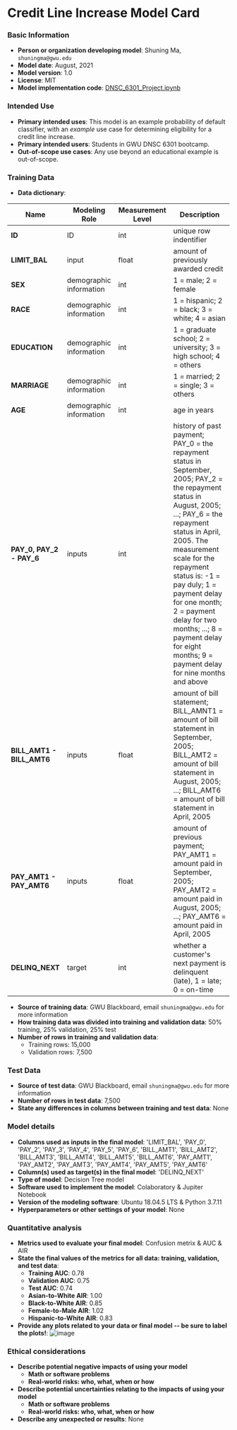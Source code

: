 # Credit Line Increase Model Card

### Basic Information
* __Person or organization developing model__: Shuning Ma, `shuningma@gwu.edu`
* __Model date__: August, 2021
* __Model version__: 1.0
* __License__: MIT
* __Model implementation code__: [DNSC_6301_Project.ipynb](DNSC_6301_Project.ipynb)

### Intended Use
* __Primary intended uses__: This model is an example probability of default classifier, with an *example* use case for determining eligibility for a credit line increase.
* __Primary intended users__: Students in GWU DNSC 6301 bootcamp.
* __Out-of-scope use cases__: Any use beyond an educational example is out-of-scope.

### Training Data
* **Data dictionary**:

| Name | Modeling Role | Measurement Level| Description|
| ---- | ------------- | ---------------- | ---------- |
|**ID**| ID | int | unique row indentifier |
| **LIMIT_BAL** | input | float | amount of previously awarded credit |
| **SEX** | demographic information | int | 1 = male; 2 = female
| **RACE** | demographic information | int | 1 = hispanic; 2 = black; 3 = white; 4 = asian |
| **EDUCATION** | demographic information | int | 1 = graduate school; 2 = university; 3 = high school; 4 = others |
| **MARRIAGE** | demographic information | int | 1 = married; 2 = single; 3 = others |
| **AGE** | demographic information | int | age in years |
| **PAY_0, PAY_2 - PAY_6** | inputs | int | history of past payment; PAY_0 = the repayment status in September, 2005; PAY_2 = the repayment status in August, 2005; ...; PAY_6 = the repayment status in April, 2005. The measurement scale for the repayment status is: -1 = pay duly; 1 = payment delay for one month; 2 = payment delay for two months; ...; 8 = payment delay for eight months; 9 = payment delay for nine months and above |
| **BILL_AMT1 - BILL_AMT6** | inputs | float | amount of bill statement; BILL_AMNT1 = amount of bill statement in September, 2005; BILL_AMT2 = amount of bill statement in August, 2005; ...; BILL_AMT6 = amount of bill statement in April, 2005 |
| **PAY_AMT1 - PAY_AMT6** | inputs | float | amount of previous payment; PAY_AMT1 = amount paid in September, 2005; PAY_AMT2 = amount paid in August, 2005; ...; PAY_AMT6 = amount paid in April, 2005 |
| **DELINQ_NEXT**| target | int | whether a customer's next payment is delinquent (late), 1 = late; 0 = on-time |

* **Source of training data**: GWU Blackboard, email `shuningma@gwu.edu` for more information
* **How training data was divided into training and validation data**: 50% training, 25% validation, 25% test
* **Number of rows in training and validation data**:
  * Training rows: 15,000
  * Validation rows: 7,500

### Test Data
* **Source of test data**: GWU Blackboard, email `shuningma@gwu.edu` for more information
* **Number of rows in test data**: 7,500
* **State any differences in columns between training and test data**: None

### Model details
* **Columns used as inputs in the final model**: 'LIMIT_BAL', 'PAY_0', 'PAY_2', 'PAY_3', 'PAY_4', 'PAY_5', 'PAY_6', 'BILL_AMT1', 'BILL_AMT2', 'BILL_AMT3', 'BILL_AMT4', 'BILL_AMT5', 'BILL_AMT6', 'PAY_AMT1', 'PAY_AMT2', 'PAY_AMT3', 'PAY_AMT4', 'PAY_AMT5', 'PAY_AMT6'
* **Column(s) used as target(s) in the final model**: 'DELINQ_NEXT'
* **Type of model**: Decision Tree model
* **Software used to implement the model**:  Colaboratory & Jupiter Notebook
* **Version of the modeling software**: Ubuntu 18.04.5 LTS & Python 3.7.11
* **Hyperparameters or other settings of your model**: None

### Quantitative analysis
* **Metrics used to evaluate your final model**: Confusion metrix & AUC & AIR
* **State the final values of the metrics for all data: training, validation, and test data**:
  * **Training AUC**: 0.78
  * **Validation AUC**: 0.75
  * **Test AUC**: 0.74
  * **Asian-to-White AIR**: 1.00
  * **Black-to-White AIR**: 0.85
  * **Female-to-Male AIR**: 1.02
  * **Hispanic-to-White AIR**: 0.83
* **Provide any plots related to your data or final model -- be sure to label the plots!**:
![image](https://user-images.githubusercontent.com/31402450/130837562-70373579-fa81-4fdd-8748-99f474801996.png)

### Ethical considerations
* **Describe potential negative impacts of using your model**
  * **Math or software problems**
  * **Real-world risks: who, what, when or how**
* **Describe potential uncertainties relating to the impacts of using your model**
  * **Math or software problems**
  * **Real-world risks: who, what, when or how**
* **Describe any unexpected or results**: None
